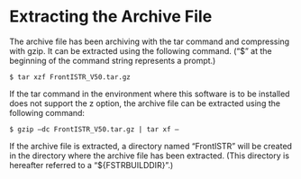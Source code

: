 # Extracting the Archive File

The archive file has been archiving with the tar command and compressing with gzip. It can be extracted using the following command. (“$” at the beginning of the command string represents a prompt.)

```
$ tar xzf FrontISTR_V50.tar.gz
```

If the tar command in the environment where this software is to be installed does not support the z option, the archive file can be extracted using the following command:

```
$ gzip –dc FrontISTR_V50.tar.gz | tar xf –
```

If the archive file is extracted, a directory named “FrontISTR” will be created in the directory where the archive file has been extracted. (This directory is hereafter referred to a “${FSTRBUILDDIR}”.)

